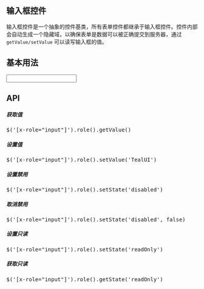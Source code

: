## 输入框控件

输入框控件是一个抽象的控件基类，所有表单控件都继承于输入框控件。控件内部会自动生成一个隐藏域，以确保表单是数据可以被正确提交到服务器，通过 `getValue/setValue` 可以读写输入框的值。

## 基本用法

<aside class="doc-demo"><input type="text" x-role="input"></aside>

## API

##### 获取值

<pre>$('[x-role="input"]').role().getValue()</pre>

##### 设置值

<pre>$('[x-role="input"]').role().setValue('TealUI')</pre>

##### 设置禁用

<pre>$('[x-role="input"]').role().setState('disabled')</pre>

##### 取消禁用

<pre>$('[x-role="input"]').role().setState('disabled', false)</pre>

##### 设置只读

<pre>$('[x-role="input"]').role().setState('readOnly')</pre>

##### 获取只读

<pre>$('[x-role="input"]').role().getState('readOnly')</pre>